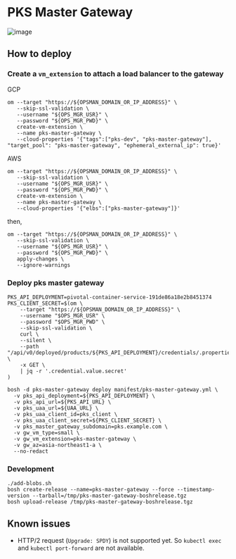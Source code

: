 # PKS Master Gateway

![image](https://user-images.githubusercontent.com/106908/41807601-f0545490-770b-11e8-8b2e-57950fb9aa30.png)

## How to deploy

### Create a `vm_extension` to attach a load balancer to the gateway

GCP
```
om --target "https://${OPSMAN_DOMAIN_OR_IP_ADDRESS}" \
   --skip-ssl-validation \
   --username "${OPS_MGR_USR}" \
   --password "${OPS_MGR_PWD}" \
   create-vm-extension \
   --name pks-master-gateway \
   --cloud-properties '{"tags":["pks-dev", "pks-master-gateway"], "target_pool": "pks-master-gateway", "ephemeral_external_ip": true}'
```

AWS
```
om --target "https://${OPSMAN_DOMAIN_OR_IP_ADDRESS}" \
   --skip-ssl-validation \
   --username "${OPS_MGR_USR}" \
   --password "${OPS_MGR_PWD}" \
   create-vm-extension \
   --name pks-master-gateway \
   --cloud-properties '{"elbs":["pks-master-gateway"]}'
```

then,

```
om --target "https://${OPSMAN_DOMAIN_OR_IP_ADDRESS}" \
   --skip-ssl-validation \
   --username "${OPS_MGR_USR}" \
   --password "${OPS_MGR_PWD}" \
   apply-changes \
   --ignore-warnings
```

### Deploy pks master gateway

```
PKS_API_DEPLOYMENT=pivotal-container-service-191de86a18e2b8451374
PKS_CLIENT_SECRET=$(om \
    --target "https://${OPSMAN_DOMAIN_OR_IP_ADDRESS}" \
    --username "$OPS_MGR_USR" \
    --password "$OPS_MGR_PWD" \
    --skip-ssl-validation \
    curl \
    --silent \
    --path "/api/v0/deployed/products/${PKS_API_DEPLOYMENT}/credentials/.properties.pks_api_uaa_client" \
    -x GET \
    | jq -r '.credential.value.secret'
)
```

```
bosh -d pks-master-gateway deploy manifest/pks-master-gateway.yml \
  -v pks_api_deployment=${PKS_API_DEPLOYMENT} \
  -v pks_api_url=${PKS_API_URL} \
  -v pks_uaa_url=${UAA_URL} \
  -v pks_uaa_client_id=pks_client \
  -v pks_uaa_client_secret=${PKS_CLIENT_SECRET} \
  -v pks_master_gateway_subdomain=pks.example.com \
  -v gw_vm_type=small \
  -v gw_vm_extension=pks-master-gateway \
  -v gw_az=asia-northeast1-a \
  --no-redact
```

### Development

```
./add-blobs.sh
bosh create-release --name=pks-master-gateway --force --timestamp-version --tarball=/tmp/pks-master-gateway-boshrelease.tgz
bosh upload-release /tmp/pks-master-gateway-boshrelease.tgz
```

## Known issues

* HTTP/2 request (`Upgrade: SPDY`) is not supported yet. So `kubectl exec` and `kubectl port-forward` are not available.